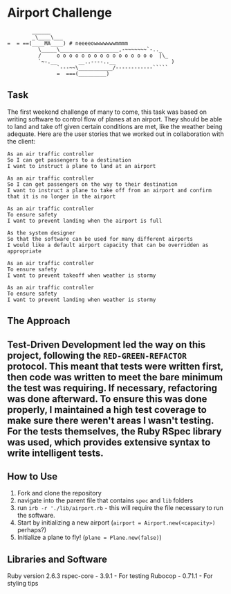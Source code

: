 Airport Challenge
=================

```
        ______
        _\____\___
=  = ==(____MA____) # neeeeowwwwwwwmmmm
          \_____\___________________,-~~~~~~~`-.._
          /     o o o o o o o o o o o o o o o o  |\_
          `~-.__       __..----..__                  )
                `---~~\___________/------------`````
                =  ===(_________)

```

Task
-----
The first weekend challenge of many to come, this task was based on writing software to control flow of planes at an airport. They should be able to land and take off given certain conditions are met, like the weather being adequate.
Here are the user stories that we worked out in collaboration with the client:

```
As an air traffic controller 
So I can get passengers to a destination 
I want to instruct a plane to land at an airport

As an air traffic controller 
So I can get passengers on the way to their destination 
I want to instruct a plane to take off from an airport and confirm that it is no longer in the airport

As an air traffic controller 
To ensure safety 
I want to prevent landing when the airport is full 

As the system designer
So that the software can be used for many different airports
I would like a default airport capacity that can be overridden as appropriate

As an air traffic controller 
To ensure safety 
I want to prevent takeoff when weather is stormy 

As an air traffic controller 
To ensure safety 
I want to prevent landing when weather is stormy 
```

The Approach
-----
Test-Driven Development led the way on this project, following the `RED-GREEN-REFACTOR` protocol. This meant that tests were written first, then code was written to meet the bare minimum the test was requiring. If necessary, refactoring was done afterward. To ensure this was done properly, I maintained a high test coverage to make sure there weren't areas I wasn't testing. For the tests themselves, the Ruby RSpec library was used, which provides extensive syntax to write intelligent tests.
-----
How to Use
-----
1. Fork and clone the repository
2. navigate into the parent file that contains `spec` and `lib` folders
3. run `irb -r './lib/airport.rb` - this will require the file necessary to run the software.
4. Start by initializing a new airport (`airport = Airport.new(<capacity>)` perhaps?)
5. Initialize a plane to fly! (`plane = Plane.new(false)`)

Libraries and Software
----
Ruby version 2.6.3
rspec-core - 3.9.1 - For testing
Rubocop - 0.71.1 - For styling tips
